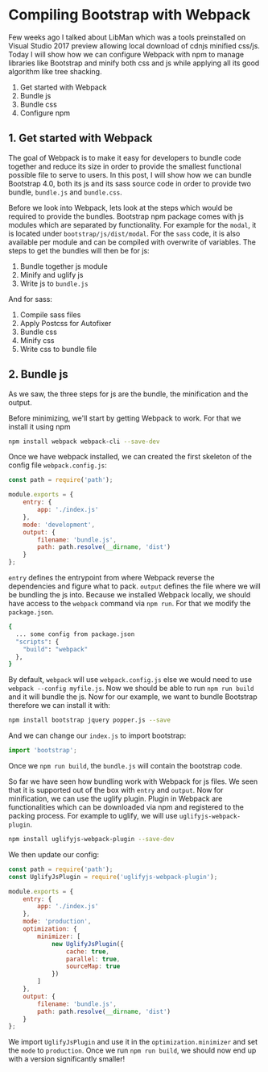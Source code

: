 # Compiling Bootstrap with Webpack

Few weeks ago I talked about LibMan which was a tools preinstalled on Visual Studio 2017 preview allowing local download of cdnjs minified css/js. Today I will show how we can configure Webpack with npm to manage libraries like Bootstrap and minify both css and js while applying all its good algorithm like tree shacking.

1. Get started with Webpack
2. Bundle js
3. Bundle css
4. Configure npm

## 1. Get started with Webpack

The goal of Webpack is to make it easy for developers to bundle code together and reduce its size in order to provide the smallest functional possible file to serve to users.
In this post, I will show how we can bundle Bootstrap 4.0, both its js and its sass source code in order to provide two bundle, `bundle.js` and `bundle.css`.

Before we look into Webpack, lets look at the steps which would be required to provide the bundles. Bootstrap npm package comes with js modules which are separated by functionality. For example for the `modal`, it is located under `bootstrap/js/dist/modal`. For the `sass` code, it is also available per module and can be compiled with overwrite of variables. The steps to get the bundles will then be for js:

1. Bundle together js module
2. Minify and uglify js
3. Write js to `bundle.js`

And for sass:

1. Compile sass files
2. Apply Postcss for Autofixer
3. Bundle css
4. Minify css
5. Write css to bundle file

## 2. Bundle js

As we saw, the three steps for js are the bundle, the minification and the output.

Before minimizing, we'll start by getting Webpack to work. For that we install it using npm

```sh
npm install webpack webpack-cli --save-dev
```

Once we have webpack installed, we can created the first skeleton of the config file `webpack.config.js`:

```js
const path = require('path');

module.exports = {
    entry: {
        app: './index.js'
    },
    mode: 'development',
    output: {
        filename: 'bundle.js',
        path: path.resolve(__dirname, 'dist')
    }
};
```

`entry` defines the entrypoint from where Webpack reverse the dependencies and figure what to pack.
`output` defines the file where we will be bundling the js into.
Because we installed Webpack locally, we should have access to the `webpack` command via `npm run`. For that we modify the `package.json`.

```sh
{
  ... some config from package.json
  "scripts": {
    "build": "webpack"
  },
}
```

By default, `webpack` will use `webpack.config.js` else we would need to use `webpack --config myfile.js`. Now we should be able to run `npm run build` and it will bundle the js.
Now for our example, we want to bundle Bootstrap therefore we can install it with:

```sh
npm install bootstrap jquery popper.js --save
```

And we can change our `index.js` to import bootstrap:

```js
import 'bootstrap';
```

Once we `npm run build`, the `bundle.js` will contain the bootstrap code.

So far we have seen how bundling work with Webpack for js files. We seen that it is supported out of the box with `entry` and `output`. Now for minification, we can use the uglify plugin. Plugin in Webpack are functionalities which can be downloaded via npm and registered to the packing process. For example to uglify, we will use `uglifyjs-webpack-plugin`.

```sh
npm install uglifyjs-webpack-plugin --save-dev
```

We then update our config:

```js
const path = require('path');
const UglifyJsPlugin = require('uglifyjs-webpack-plugin');

module.exports = {
    entry: {
        app: './index.js'
    },
    mode: 'production',
    optimization: {
        minimizer: [
            new UglifyJsPlugin({
                cache: true,
                parallel: true,
                sourceMap: true
            })
        ]
    },
    output: {
        filename: 'bundle.js',
        path: path.resolve(__dirname, 'dist')
    }
};
```

We import `UglifyJsPlugin` and use it in the `optimization.minimizer` and set the `mode` to `production`. Once we run `npm run build`, we should now end up with a version significantly smaller!